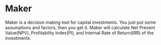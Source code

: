 # Maker

Maker is a decision making tool for capital investments. You just put some assumptions and factors, then you get it. Maker will calculate Net Present Value(NPV), Profitability Index(PI), and Internal Rate of Return(IRR) of the investments. 